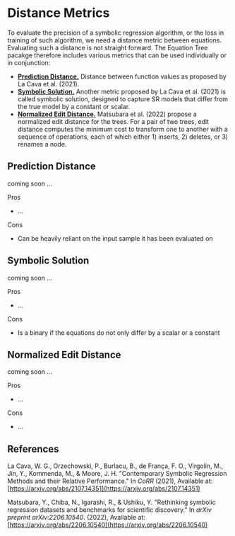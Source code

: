 # Distance Metrics

To evaluate the precision of a symbolic regression algorithm, or the loss in training of such algorithm, we need a distance metric between equations. Evaluating such a distance is not straight forward. The Equation Tree pacakge therefore includes various metrics that can be used individually or in conjunction:

- [**Prediction Distance.**](#prediction-distance) Distance between function values as proposed by La Cava et al. (2021).
- [**Symbolic Solution.**](#symbolic-solution) Another metric proposed by La Cava et al. (2021) is called symbolic solution, designed to capture SR models that differ from the true model by a constant or scalar.
- [**Normalized Edit Distance.**](#normalized-edit-distance) Matsubara et al. (2022) propose a normalized edit distance for the trees. For a pair of two trees, edit distance computes the minimum cost to transform one to another with a sequence of operations, each of which either 1) inserts, 2) deletes, or 3) renames a node.

## Prediction Distance
coming soon ...

Pros
- ...

Cons
- Can be heavily reliant on the input sample it has been evaluated on

## Symbolic Solution
coming soon ...

Pros
- ...

Cons
- Is a binary if the equations do not only differ by a scalar or a constant

## Normalized Edit Distance
coming soon ...

Pros
- ...

Cons
- ...

## References

La Cava, W. G., Orzechowski, P., Burlacu, B., de França, F. O., Virgolin, M., Jin, Y., Kommenda, M., & Moore, J. H. "Contemporary Symbolic Regression Methods and their Relative Performance." In *CoRR* (2021), Available at: [https://arxiv.org/abs/2107.14351](https://arxiv.org/abs/2107.14351)

Matsubara, Y., Chiba, N., Igarashi, R., & Ushiku, Y. "Rethinking symbolic regression datasets and benchmarks for scientific discovery." In *arXiv preprint arXiv:2206.10540*. (2022), Available at: [https://arxiv.org/abs/2206.10540](https://arxiv.org/abs/2206.10540)